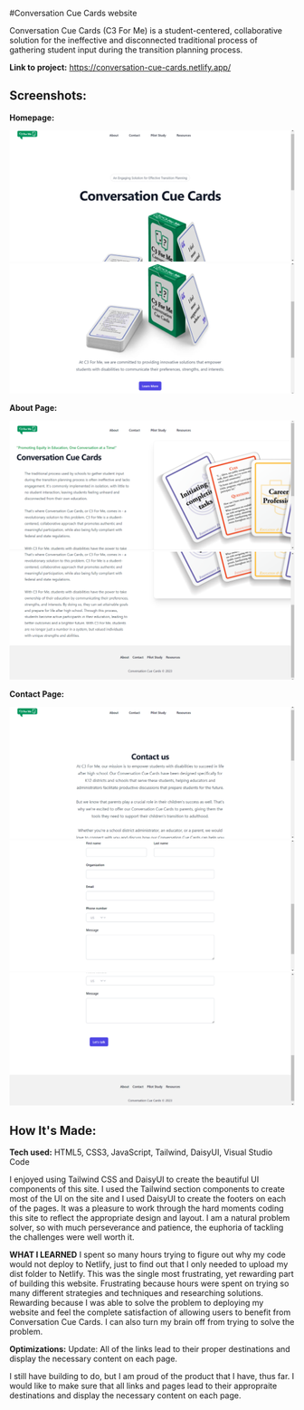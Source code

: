 #Conversation Cue Cards website

Conversation Cue Cards (C3 For Me) is a student-centered, collaborative solution for the ineffective and disconnected traditional process of gathering student input during the transition planning process.

**Link to project:** https://conversation-cue-cards.netlify.app/

## Screenshots:

**Homepage:**

![Homepage](https://raw.githubusercontent.com/asiaaitch/conversation-cue-cards-site/e739012194d37b07cba76c667204f7cc8b370c2b/images/images/cue-cards1.png)
![Homepage](https://raw.githubusercontent.com/asiaaitch/conversation-cue-cards-site/e739012194d37b07cba76c667204f7cc8b370c2b/images/images/cue-cards2.png)

**About Page:**

![About Page](https://raw.githubusercontent.com/asiaaitch/conversation-cue-cards-site/e739012194d37b07cba76c667204f7cc8b370c2b/images/images/cue-cards3.png)
![About Page](https://raw.githubusercontent.com/asiaaitch/conversation-cue-cards-site/e739012194d37b07cba76c667204f7cc8b370c2b/images/images/cue-cards4.png)

**Contact Page:**

![Contact Page](https://raw.githubusercontent.com/asiaaitch/conversation-cue-cards-site/e739012194d37b07cba76c667204f7cc8b370c2b/images/images/cue-cards5.png)
![Contact Page](https://raw.githubusercontent.com/asiaaitch/conversation-cue-cards-site/e739012194d37b07cba76c667204f7cc8b370c2b/images/images/cue-cards6.png)
![Contact Page](https://raw.githubusercontent.com/asiaaitch/conversation-cue-cards-site/e739012194d37b07cba76c667204f7cc8b370c2b/images/images/cue-cards7.png)

## How It's Made:

**Tech used:** HTML5, CSS3, JavaScript, Tailwind, DaisyUI, Visual Studio Code

I enjoyed using Tailwind CSS and DaisyUI to create the beautiful UI components of this site. I used the Tailwind section components to create most of the UI on the site and I used DaisyUI to create the footers on each of the pages. It was a pleasure to work through the hard moments coding this site to reflect the appropriate design and layout. I am a natural problem solver, so with much perseverance and patience, the euphoria of tackling the challenges were well worth it.

**WHAT I LEARNED** 
I spent so many hours trying to figure out why my code would not deploy to Netlify, just to find out that I only needed to upload my dist folder to Netlify. This was the single most frustrating, yet rewarding part of building this website. Frustrating because hours were spent on trying so many different strategies and techniques and researching solutions. Rewarding because I was able to solve the problem to deploying my website and feel the complete satisfaction of allowing users to benefit from Conversation Cue Cards. I can also turn my brain off from trying to solve the problem. 

**Optimizations:** 
Update: All of the links lead to their proper destinations and display the necessary content on each page.

I still have building to do, but I am proud of the product that I have, thus far. I would like to make sure that all links and pages lead to their appropraite destinations and display the necessary content on each page. 